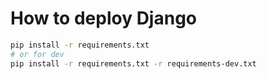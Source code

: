 # How to deploy Django

```bash
pip install -r requirements.txt
# or for dev
pip install -r requirements.txt -r requirements-dev.txt
```

